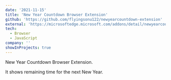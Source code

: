 ```yaml
---
date: '2021-11-15'
title: 'New Year Countdown Browser Extension'
github: 'https://github.com/flyingsonu122/newyearcountdown-extension'
external: 'https://microsoftedge.microsoft.com/addons/detail/newyearcountdown/iedljabnpnfldfkbijplkoiodnbbdnkn'
tech:
  - Browser
  - JavaScript
company: ''
showInProjects: true
---
```


New Year Countdown Browser Extension.

It shows remaining time for the next New Year.
